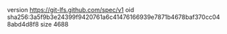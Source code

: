 version https://git-lfs.github.com/spec/v1
oid sha256:3a5f9b3e24399f9420761a6c41476166939e7871b4678baf370cc048abd4d8f8
size 4688
